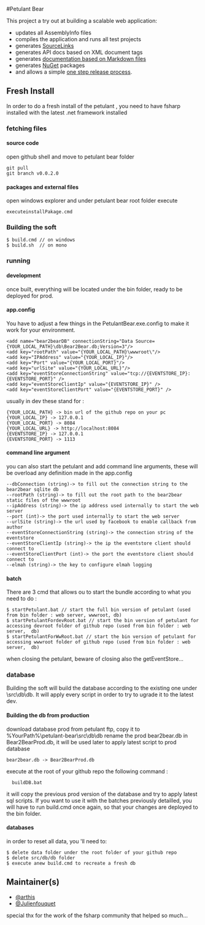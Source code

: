 #Petulant Bear

This project a try out at building a scalable web application:

* updates all AssemblyInfo files
* compiles the application and runs all test projects
* generates [SourceLinks](https://github.com/ctaggart/SourceLink)
* generates API docs based on XML document tags
* generates [documentation based on Markdown files](http://fsprojects.github.io/ProjectScaffold/writing-docs.html)
* generates [NuGet](http://www.nuget.org) packages
* and allows a simple [one step release process](http://fsprojects.github.io/ProjectScaffold/release-process.html).

## Fresh Install
In order to do a fresh install of the petulant , you need to have fsharp installed with the latest .net framework installed

### fetching files

#### source code
open github shell and move to petulant bear folder
    
    git pull
    git branch v0.0.2.0

#### packages and external files
open windows explorer and under petulant bear root folder execute

    executeinstallPakage.cmd

### Building the soft

    $ build.cmd // on windows    
    $ build.sh  // on mono

### running

#### development
once built, everything will be located under the bin folder, ready to be deployed for prod.

#### app.config

You have to adjust a few things in the PetulantBear.exe.config to make it work for your environment.

    <add name="bear2bearDB" connectionString="Data Source={YOUR_LOCAL_PATH}\db\Bear2Bear.db;Version=3"/>
    <add key="rootPath" value="{YOUR_LOCAL_PATH}\wwwroot\"/>
    <add key="IPAddress" value="{YOUR_LOCAL_IP}"/>
    <add key="Port" value="{YOUR_LOCAL_PORT}"/>
    <add key="urlSite" value="{YOUR_LOCAL_URL}"/>
    <add key="eventStoreConnectionString" value="tcp://{EVENTSTORE_IP}:{EVENTSTORE_PORT}" />
    <add key="eventStoreClientIp" value="{EVENTSTORE_IP}" />
    <add key="eventStoreClientPort" value="{EVENTSTORE_PORT}" />

usually in dev these stand for :
    
    {YOUR_LOCAL_PATH} -> bin url of the github repo on your pc
    {YOUR_LOCAL_IP} -> 127.0.0.1
    {YOUR_LOCAL_PORT} -> 8084
    {YOUR_LOCAL_URL} -> http://localhost:8084
    {EVENTSTORE_IP} -> 127.0.0.1
    {EVENTSTORE_PORT} -> 1113

#### command line argument
you can also start the petulant and add command line arguments, these will be overload any definition made in the app.config

    --dbConnection (string)-> to fill out the connection string to the bear2bear sqlite db
    --rootPath (string)-> to fill out the root path to the bear2bear static files of the wwwroot
    --ipAddress (string)-> the ip address used internally to start the web server
    --port (int)-> the port used internally to start the web server
    --urlSite (string)-> the url used by facebook to enable callback from author
    --eventStoreConnectionString (string)-> the connection string of the eventstore
    --eventStoreClientIp (string)-> the ip the eventstore client should connect to
    --eventStoreClientPort (int)-> the port the eventstore client should connect to
    --elmah (string)-> the key to configure elmah logging

#### batch

There are 3 cmd that allows ou to start the bundle according to what you need to do :

    $ startPetulant.bat // start the full bin version of petulant (used from bin folder : web server, wwwroot, db)
    $ startPetulantFordevRoot.bat // start the bin version of petulant for accessing devroot folder of github repo (used from bin folder : web server,  db)
    $ startPetulantForWwRoot.bat // start the bin version of petulant for accessing wwwroot folder of github repo (used from bin folder : web server,  db)

when closing the petulant, beware of closing also the getEventStore...

### database

Building the soft will build the database according to the existing one under \src\db\db. It will apply every script in order to try to ugrade it to the latest dev.

#### Building the db from production

download database prod from petulant ftp, copy it to %YourPath%\petulant-bear\src\db\db
rename the prod bear2bear.db in Bear2BearProd.db, it will be used later to apply latest script to prod database

    bear2bear.db -> Bear2BearProd.db

execute at the root of your github repo the following command :

      buildDB.bat

it will copy the previous prod version of the database and try to  apply latest sql scripts. If you want to use it with the batches previously detailled, you will have to run build.cmd once again, so that your changes are deployed to the bin folder.

#### databases

in order to reset all data, you 'll need to:

    $ delete data folder under the root folder of your github repo
    $ delete src/db/db folder
    $ execute anew build.cmd to recreate a fresh db

## Maintainer(s)

- [@arthis](https://github.com/arthis)
- [@Julienfouquet](https://github.com/Julienfouquet)


special thx for the work of the fsharp community that helped so much...
